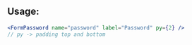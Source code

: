 ## Usage:

```jsx
<FormPassword name="password" label="Password" py={2} />
// py -> padding top and bottom
```
